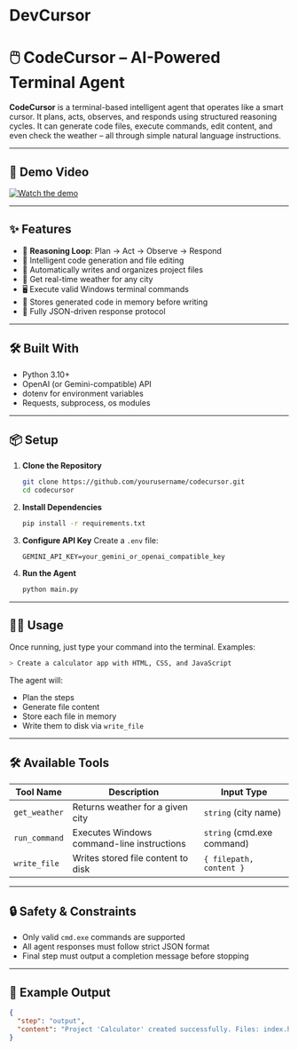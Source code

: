 # DevCursor
# 🖱️ CodeCursor – AI-Powered Terminal Agent

**CodeCursor** is a terminal-based intelligent agent that operates like a smart cursor. It plans, acts, observes, and responds using structured reasoning cycles. It can generate code files, execute commands, edit content, and even check the weather – all through simple natural language instructions.

---

## 🎥 Demo Video

[![Watch the demo](https://img.youtube.com/vi/W-acj5qVz8I/0.jpg)](https://www.youtube.com/watch?v=W-acj5qVz8I)



---

## ✨ Features

- 🔁 **Reasoning Loop**: Plan → Act → Observe → Respond
- 🧠 Intelligent code generation and file editing
- 📂 Automatically writes and organizes project files
- 📡 Get real-time weather for any city
- 🖥️ Execute valid Windows terminal commands
- 💾 Stores generated code in memory before writing
- 💬 Fully JSON-driven response protocol

---

## 🛠️ Built With

- Python 3.10+
- OpenAI (or Gemini-compatible) API
- dotenv for environment variables
- Requests, subprocess, os modules

---

## 📦 Setup

1. **Clone the Repository**
   ```bash
   git clone https://github.com/yourusername/codecursor.git
   cd codecursor
   ```

2. **Install Dependencies**
   ```bash
   pip install -r requirements.txt
   ```

3. **Configure API Key**
   Create a `.env` file:
   ```
   GEMINI_API_KEY=your_gemini_or_openai_compatible_key
   ```

4. **Run the Agent**
   ```bash
   python main.py
   ```

---

## 🧑‍💻 Usage

Once running, just type your command into the terminal. Examples:

```bash
> Create a calculator app with HTML, CSS, and JavaScript
```

The agent will:
- Plan the steps
- Generate file content
- Store each file in memory
- Write them to disk via `write_file`

---

## 🛠️ Available Tools

| Tool Name     | Description                                | Input Type         |
|---------------|--------------------------------------------|--------------------|
| `get_weather` | Returns weather for a given city           | `string` (city name) |
| `run_command` | Executes Windows command-line instructions | `string` (cmd.exe command) |
| `write_file`  | Writes stored file content to disk         | `{ filepath, content }` |

---

## 🔒 Safety & Constraints

- Only valid `cmd.exe` commands are supported
- All agent responses must follow strict JSON format
- Final step must output a completion message before stopping

---

## 📂 Example Output

```json
{
  "step": "output",
  "content": "Project 'Calculator' created successfully. Files: index.html, styles.css, script.js are located in the 'Calculator' directory."
}
```
